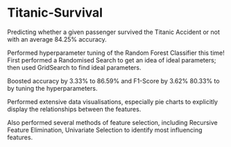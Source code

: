 # Titanic-Survival

Predicting whether a given passenger survived the Titanic Accident or not with an average 84.25% accuracy.

Performed hyperparameter tuning of the Random Forest Classifier this time! First performed a Randomised Search to get an idea of ideal parameters; then used GridSearch to find ideal parameters.

Boosted accuracy by 3.33% to 86.59% and F1-Score by 3.62% 80.33% to by tuning the hyperparameters.

Performed extensive data visualisations, especially pie charts to explicitly display the relationships between the features.

Also performed several methods of feature selection, including Recursive Feature Elimination, Univariate Selection to identify most influencing features.
